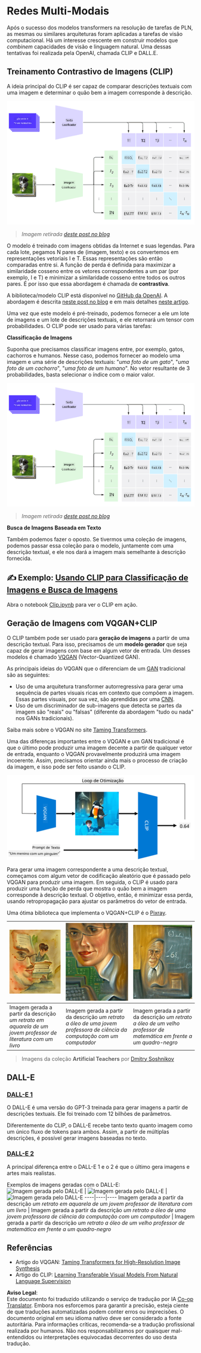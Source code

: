 <!--
CO_OP_TRANSLATOR_METADATA:
{
  "original_hash": "9c592c26aca16ca085d268c732284187",
  "translation_date": "2025-08-26T10:21:06+00:00",
  "source_file": "lessons/X-Extras/X1-MultiModal/README.md",
  "language_code": "br"
}
-->
# Redes Multi-Modais

Após o sucesso dos modelos transformers na resolução de tarefas de PLN, as mesmas ou similares arquiteturas foram aplicadas a tarefas de visão computacional. Há um interesse crescente em construir modelos que *combinem* capacidades de visão e linguagem natural. Uma dessas tentativas foi realizada pela OpenAI, chamada CLIP e DALL.E.

## Treinamento Contrastivo de Imagens (CLIP)

A ideia principal do CLIP é ser capaz de comparar descrições textuais com uma imagem e determinar o quão bem a imagem corresponde à descrição.

![Arquitetura do CLIP](../../../../../translated_images/clip-arch.b3dbf20b4e8ed8be1c38e2bc6100fd3cc257c33cda4692b301be91f791b13ea7.br.png)

> *Imagem retirada [deste post no blog](https://openai.com/blog/clip/)*

O modelo é treinado com imagens obtidas da Internet e suas legendas. Para cada lote, pegamos N pares de (imagem, texto) e os convertemos em representações vetoriais I e T. Essas representações são então comparadas entre si. A função de perda é definida para maximizar a similaridade cosseno entre os vetores correspondentes a um par (por exemplo, I e T) e minimizar a similaridade cosseno entre todos os outros pares. É por isso que essa abordagem é chamada de **contrastiva**.

A biblioteca/modelo CLIP está disponível no [GitHub da OpenAI](https://github.com/openai/CLIP). A abordagem é descrita [neste post no blog](https://openai.com/blog/clip/) e em mais detalhes [neste artigo](https://arxiv.org/pdf/2103.00020.pdf).

Uma vez que este modelo é pré-treinado, podemos fornecer a ele um lote de imagens e um lote de descrições textuais, e ele retornará um tensor com probabilidades. O CLIP pode ser usado para várias tarefas:

**Classificação de Imagens**

Suponha que precisamos classificar imagens entre, por exemplo, gatos, cachorros e humanos. Nesse caso, podemos fornecer ao modelo uma imagem e uma série de descrições textuais: "*uma foto de um gato*", "*uma foto de um cachorro*", "*uma foto de um humano*". No vetor resultante de 3 probabilidades, basta selecionar o índice com o maior valor.

![CLIP para Classificação de Imagens](../../../../../translated_images/clip-class.3af42ef0b2b19369a633df5f20ddf4f5a01d6c8ffa181e9d3a0572c19f919f72.br.png)

> *Imagem retirada [deste post no blog](https://openai.com/blog/clip/)*

**Busca de Imagens Baseada em Texto**

Também podemos fazer o oposto. Se tivermos uma coleção de imagens, podemos passar essa coleção para o modelo, juntamente com uma descrição textual, e ele nos dará a imagem mais semelhante à descrição fornecida.

## ✍️ Exemplo: [Usando CLIP para Classificação de Imagens e Busca de Imagens](../../../../../lessons/X-Extras/X1-MultiModal/Clip.ipynb)

Abra o notebook [Clip.ipynb](../../../../../lessons/X-Extras/X1-MultiModal/Clip.ipynb) para ver o CLIP em ação.

## Geração de Imagens com VQGAN+CLIP

O CLIP também pode ser usado para **geração de imagens** a partir de uma descrição textual. Para isso, precisamos de um **modelo gerador** que seja capaz de gerar imagens com base em algum vetor de entrada. Um desses modelos é chamado [VQGAN](https://compvis.github.io/taming-transformers/) (Vector-Quantized GAN).

As principais ideias do VQGAN que o diferenciam de um [GAN](../../4-ComputerVision/10-GANs/README.md) tradicional são as seguintes:
* Uso de uma arquitetura transformer autorregressiva para gerar uma sequência de partes visuais ricas em contexto que compõem a imagem. Essas partes visuais, por sua vez, são aprendidas por uma [CNN](../../4-ComputerVision/07-ConvNets/README.md).
* Uso de um discriminador de sub-imagens que detecta se partes da imagem são "reais" ou "falsas" (diferente da abordagem "tudo ou nada" nos GANs tradicionais).

Saiba mais sobre o VQGAN no site [Taming Transformers](https://compvis.github.io/taming-transformers/).

Uma das diferenças importantes entre o VQGAN e um GAN tradicional é que o último pode produzir uma imagem decente a partir de qualquer vetor de entrada, enquanto o VQGAN provavelmente produzirá uma imagem incoerente. Assim, precisamos orientar ainda mais o processo de criação da imagem, e isso pode ser feito usando o CLIP.

![Arquitetura VQGAN+CLIP](../../../../../translated_images/vqgan.5027fe05051dfa3101950cfa930303f66e6478b9bd273e83766731796e462d9b.br.png)

Para gerar uma imagem correspondente a uma descrição textual, começamos com algum vetor de codificação aleatório que é passado pelo VQGAN para produzir uma imagem. Em seguida, o CLIP é usado para produzir uma função de perda que mostra o quão bem a imagem corresponde à descrição textual. O objetivo, então, é minimizar essa perda, usando retropropagação para ajustar os parâmetros do vetor de entrada.

Uma ótima biblioteca que implementa o VQGAN+CLIP é o [Pixray](http://github.com/pixray/pixray).

![Imagem gerada pelo Pixray](../../../../../translated_images/a_closeup_watercolor_portrait_of_young_male_teacher_of_literature_with_a_book.2384968e9db8a0d09dc96de938b9f95bde8a7e1c721f48f286a7795bf16d56c7.br.png) |  ![Imagem gerada pelo Pixray](../../../../../translated_images/a_closeup_oil_portrait_of_young_female_teacher_of_computer_science_with_a_computer.e0b6495f210a439077e1c32cc8afdf714e634fe24dc78dc5aa45fd2f560b0ed5.br.png) | ![Imagem gerada pelo Pixray](../../../../../translated_images/a_closeup_oil_portrait_of_old_male_teacher_of_math.5362e67aa7fc2683b9d36a613b364deb7454760cd39205623fc1e3938fa133c0.br.png)
----|----|----
Imagem gerada a partir da descrição *um retrato em aquarela de um jovem professor de literatura com um livro* | Imagem gerada a partir da descrição *um retrato a óleo de uma jovem professora de ciência da computação com um computador* | Imagem gerada a partir da descrição *um retrato a óleo de um velho professor de matemática em frente a um quadro-negro*

> Imagens da coleção **Artificial Teachers** por [Dmitry Soshnikov](http://soshnikov.com)

## DALL-E
### [DALL-E 1](https://openai.com/research/dall-e)
O DALL-E é uma versão do GPT-3 treinada para gerar imagens a partir de descrições textuais. Ele foi treinado com 12 bilhões de parâmetros.

Diferentemente do CLIP, o DALL-E recebe tanto texto quanto imagem como um único fluxo de tokens para ambos. Assim, a partir de múltiplas descrições, é possível gerar imagens baseadas no texto.

### [DALL-E 2](https://openai.com/dall-e-2)
A principal diferença entre o DALL-E 1 e o 2 é que o último gera imagens e artes mais realistas.

Exemplos de imagens geradas com o DALL-E:
![Imagem gerada pelo DALL-E](../../../../../translated_images/DALL·E%202023-06-20%2015.56.56%20-%20a%20closeup%20watercolor%20portrait%20of%20young%20male%20teacher%20of%20literature%20with%20a%20book.6c235e8271d9ed10ce985d86aeb241a58518958647973af136912116b9518fce.br.png) |  ![Imagem gerada pelo DALL-E](../../../../../translated_images/DALL·E%202023-06-20%2015.57.43%20-%20a%20closeup%20oil%20portrait%20of%20young%20female%20teacher%20of%20computer%20science%20with%20a%20computer.f21dc4166340b6c8b4d1cb57efd1e22127407f9b28c9ac7afe11344065369e64.br.png) | ![Imagem gerada pelo DALL-E](../../../../../translated_images/DALL·E%202023-06-20%2015.58.42%20-%20%20a%20closeup%20oil%20portrait%20of%20old%20male%20teacher%20of%20mathematics%20in%20front%20of%20blackboard.d331c2dfbdc3f7c46aa65c0809066f5e7ed4b49609cd259852e760df21051e4a.br.png)
----|----|----
Imagem gerada a partir da descrição *um retrato em aquarela de um jovem professor de literatura com um livro* | Imagem gerada a partir da descrição *um retrato a óleo de uma jovem professora de ciência da computação com um computador* | Imagem gerada a partir da descrição *um retrato a óleo de um velho professor de matemática em frente a um quadro-negro*

## Referências

* Artigo do VQGAN: [Taming Transformers for High-Resolution Image Synthesis](https://compvis.github.io/taming-transformers/paper/paper.pdf)
* Artigo do CLIP: [Learning Transferable Visual Models From Natural Language Supervision](https://arxiv.org/pdf/2103.00020.pdf)

**Aviso Legal**:  
Este documento foi traduzido utilizando o serviço de tradução por IA [Co-op Translator](https://github.com/Azure/co-op-translator). Embora nos esforcemos para garantir a precisão, esteja ciente de que traduções automatizadas podem conter erros ou imprecisões. O documento original em seu idioma nativo deve ser considerado a fonte autoritária. Para informações críticas, recomenda-se a tradução profissional realizada por humanos. Não nos responsabilizamos por quaisquer mal-entendidos ou interpretações equivocadas decorrentes do uso desta tradução.